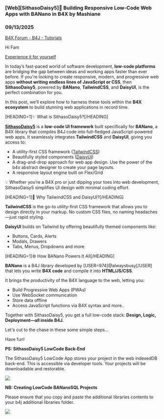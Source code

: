 ### [Web][SithasoDaisy5]🚀 Building Responsive Low-Code Web Apps with BANano in B4X by Mashiane
### 09/13/2025
[B4X Forum - B4J - Tutorials](https://www.b4x.com/android/forum/threads/168618/)

Hi Fam  
  
[Experience it for yourself](https://sithaso-daisy5-low-code.vercel.app/)  
  
In today’s fast-paced world of software development, **low-code platforms** are bridging the gap between ideas and working apps faster than ever before. If you're looking to create responsive, modern, and progressive web apps **without writing endless lines of JavaScript or CSS**, then **SithasoDaisy5**, powered by **BANano**, **TailwindCSS**, and **DaisyUI**, is the perfect combination for you.  
  
In this post, we’ll explore how to harness these tools within the **B4X ecosystem** to build stunning web applications in record time.  
  
[HEADING=1]✨ What is SithasoDaisy5?[/HEADING]  
  
[**SithasoDaisy5**](https://www.b4x.com/android/forum/threads/web-sithasodaisy5-create-websites-webapps-with-the-power-of-the-abstract-designer-opensource.165095/#content) is a **low-code UI framework** built specifically for **BANano**, a B4X library that compiles B4J code into full-fledged JavaScript-powered web apps. It seamlessly integrates **TailwindCSS** and **DaisyUI**, giving you access to:  
  

- A utility-first CSS framework ([TailwindCSS](https://tailwindcss.com/))
- Beautifully styled components ([DaisyUI](https://daisyui.com/))
- A drag-and-drop approach for web app design. Use the power of the b4x abstract designer to create your page layouts.
- A responsive layout engine built on Flex/Grid

💡 Whether you’re a B4X pro or just dipping your toes into web development, SithasoDaisy5 simplifies UI design with minimal coding effort.  
  
[HEADING=1]🎨 Why TailwindCSS and DaisyUI?[/HEADING]  
  
**TailwindCSS** is the go-to utility-first CSS framework that allows you to design directly in your markup. No custom CSS files, no naming headaches—just rapid styling.  
  
**DaisyUI** builds on Tailwind by offering beautifully themed components like:  
  

- Buttons, Cards, Alerts
- Modals, Drawers
- Tabs, Menus, Dropdowns and more

  
[HEADING=1]⚙️ How BANano Powers It All[/HEADING]  
  
**BANano** is a B4J library developed by [USER=974]@alwaysbusy[/USER] that lets you write **B4X code** and compile it into **HTML/JS/CSS**.  
  
It brings the productivity of the B4X language to the web, letting you:  

- Build Progressive Web Apps (PWAs)
- Use WebSocket communication
- Store data offline
- Access JavaScript functions via B4X syntax and more..

Together with SithasoDaisy5, you get a full low-code stack: **Design, Logic, Deployment—all inside B4J.**  
  
Let's cut to the chase in these some simple steps…  
  
Have fun!  
  
**PS: SithasoDaisy5 LowCode Back-End**  
  
The SithasoDaisy5 LowCode App stores your project in the web indexedDB back-end. This is accessible via developer tools. Your projects will be downloadable and restorable.  
  
![](https://www.b4x.com/android/forum/attachments/166793)  
  
**NB: Creating LowCode BANanoSQL Projects**  
  
Please ensure that you copy and paste the additional libraries contents to your b4j additional libraries folder.  
  
![](https://www.b4x.com/android/forum/attachments/166813)